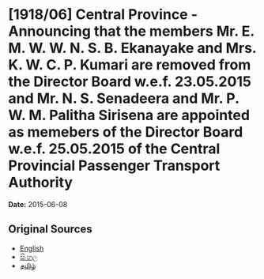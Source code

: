 # [1918/06] Central Province - Announcing that the members Mr. E. M. W. W. N. S. B. Ekanayake and Mrs. K. W. C. P. Kumari are removed from the Director Board w.e.f. 23.05.2015 and Mr. N. S. Senadeera and Mr. P. W. M. Palitha Sirisena are appointed as memebers of the Director Board w.e.f. 25.05.2015 of the Central Provincial Passenger Transport Authority

**Date:** 2015-06-08

## Original Sources

- [English](https://documents.gov.lk/view/extra-gazettes/2015/6/1918-06_E.pdf)
- [සිංහල](https://documents.gov.lk/view/extra-gazettes/2015/6/1918-06_S.pdf)
- [தமிழ்](https://documents.gov.lk/view/extra-gazettes/2015/6/1918-06_T.pdf)
